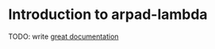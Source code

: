 # Introduction to arpad-lambda

TODO: write [great documentation](http://jacobian.org/writing/great-documentation/what-to-write/)
